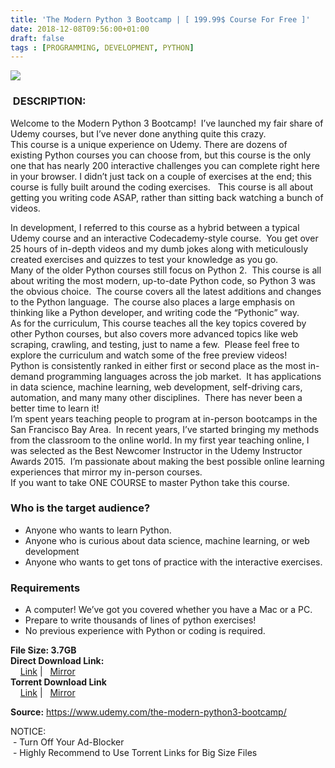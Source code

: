 ```yaml
---
title: 'The Modern Python 3 Bootcamp | [ 199.99$ Course For Free ]'
date: 2018-12-08T09:56:00+01:00
draft: false
tags : [PROGRAMMING, DEVELOPMENT, PYTHON]
---
```


[![](https://2.bp.blogspot.com/-Sq0b24KkrVA/XAuE4TXm-AI/AAAAAAAAAv8/NPmVnUK5DP4wW6BkKbvdovVukEk-dQbugCLcBGAs/s640/The-Modern-Python-3-Bootcamp.jpg)](https://2.bp.blogspot.com/-Sq0b24KkrVA/XAuE4TXm-AI/AAAAAAAAAv8/NPmVnUK5DP4wW6BkKbvdovVukEk-dQbugCLcBGAs/s1600/The-Modern-Python-3-Bootcamp.jpg)

###  DESCRIPTION:

Welcome to the Modern Python 3 Bootcamp!  I’ve launched my fair share of Udemy courses, but I’ve never done anything quite this crazy.  
This course is a unique experience on Udemy. There are dozens of existing Python courses you can choose from, but this course is the only one that has nearly 200 interactive challenges you can complete right here in your browser. I didn’t just tack on a couple of exercises at the end; this course is fully built around the coding exercises.   This course is all about getting you writing code ASAP, rather than sitting back watching a bunch of videos.  

In development, I referred to this course as a hybrid between a typical Udemy course and an interactive Codecademy-style course.  You get over 25 hours of in-depth videos and my dumb jokes along with meticulously created exercises and quizzes to test your knowledge as you go.  
Many of the older Python courses still focus on Python 2.  This course is all about writing the most modern, up-to-date Python code, so Python 3 was the obvious choice.  The course covers all the latest additions and changes to the Python language.  The course also places a large emphasis on thinking like a Python developer, and writing code the “Pythonic” way.  
As for the curriculum, This course teaches all the key topics covered by other Python courses, but also covers more advanced topics like web scraping, crawling, and testing, just to name a few.  Please feel free to explore the curriculum and watch some of the free preview videos!  
Python is consistently ranked in either first or second place as the most in-demand programming languages across the job market.  It has applications in data science, machine learning, web development, self-driving cars, automation, and many many other disciplines.  There has never been a better time to learn it!  
I’m spent years teaching people to program at in-person bootcamps in the San Francisco Bay Area.  In recent years, I’ve started bringing my methods from the classroom to the online world. In my first year teaching online, I was selected as the Best Newcomer Instructor in the Udemy Instructor Awards 2015.  I’m passionate about making the best possible online learning experiences that mirror my in-person courses.  
If you want to take ONE COURSE to master Python take this course.  

### Who is the target audience?

*   Anyone who wants to learn Python.
*   Anyone who is curious about data science, machine learning, or web development
*   Anyone who wants to get tons of practice with the interactive exercises.

### Requirements

*   A computer! We’ve got you covered whether you have a Mac or a PC.
*   Prepare to write thousands of lines of python exercises!
*   No previous experience with Python or coding is required.

**File Size: 3.7GB**  
**Direct Download Link:**  
    [Link](http://turboagram.com/18521555/the-modern-python-3-link1) |   [Mirror](http://turboagram.com/18521555/the-modern-python-3-link2)  
**Torrent Download Link**  
    [Link](http://turboagram.com/18521555/the-modern-python-3-torrent1) |   [Mirror](http://turboagram.com/18521555/the-modern-python-3-torrent2)  
  
**Source:** https://www.udemy.com/the-modern-python3-bootcamp/  
  
NOTICE:  
 - Turn Off Your Ad-Blocker  
 - Highly Recommend to Use Torrent Links for Big Size Files